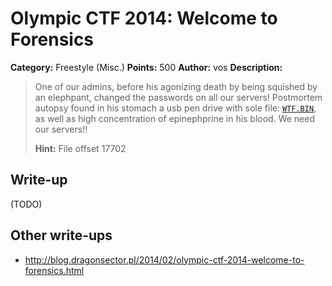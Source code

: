 # Olympic CTF 2014: Welcome to Forensics

**Category:** Freestyle (Misc.)
**Points:** 500
**Author:** vos
**Description:**

> One of our admins, before his agonizing death by being squished by an elephpant, changed the passwords on all our servers! Postmortem autopsy found in his stomach a usb pen drive with sole file: [`WTF.BIN`](WTF.BIN), as well as high concentration of epinephprine in his blood. We need our servers!!
>
> **Hint:** File offset 17702

## Write-up

(TODO)

## Other write-ups

* <http://blog.dragonsector.pl/2014/02/olympic-ctf-2014-welcome-to-forensics.html>
